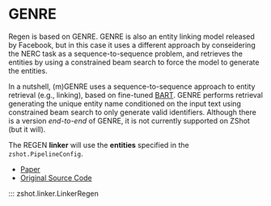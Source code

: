 # GENRE
Regen is based on GENRE. GENRE is also an entity linking model released by Facebook, but in this case it uses a different approach by conseidering the NERC task as a sequence-to-sequence problem, and retrieves the entities by using a constrained beam search to force the model to generate the entities.

In a nutshell, (m)GENRE uses a sequence-to-sequence approach to entity retrieval (e.g., linking), based on fine-tuned [BART](https://arxiv.org/abs/1910.13461). GENRE performs retrieval generating the unique entity name conditioned on the input text using constrained beam search to only generate valid identifiers.
Although there is a version *end-to-end* of GENRE, it is not currently supported on ZShot (but it will). 

The REGEN **linker** will use the **entities** specified in the `zshot.PipelineConfig`.

- [Paper](https://arxiv.org/pdf/2010.00904.pdf)
- [Original Source Code](https://github.com/facebookresearch/GENRE)

::: zshot.linker.LinkerRegen